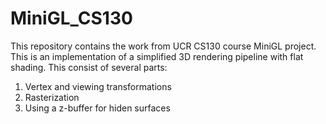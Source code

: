 # MiniGL_CS130
This repository contains the work from UCR CS130 course MiniGL project.
This is an implementation of a simplified 3D rendering pipeline with flat shading.
This consist of several parts:
  1. Vertex and viewing transformations
  2. Rasterization
  3. Using a z-buffer for hiden surfaces
